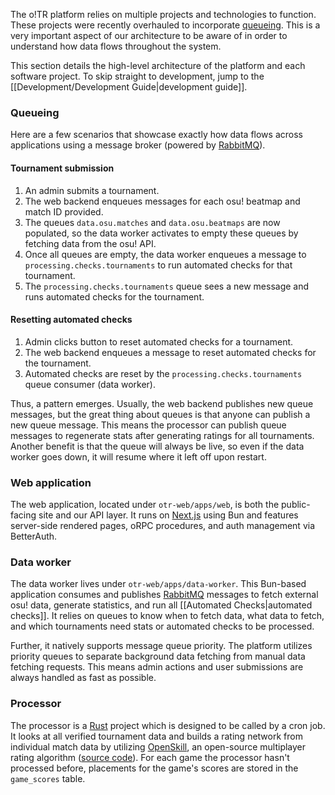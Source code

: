 The o!TR platform relies on multiple projects and technologies to function. These projects were recently overhauled to incorporate [queueing](https://en.wikipedia.org/wiki/Message_queue). This is a very important aspect of our architecture to be aware of in order to understand how data flows throughout the system.

This section details the high-level architecture of the platform and each software project. To skip straight to development, jump to the [[Development/Development Guide|development guide]].

### Queueing

Here are a few scenarios that showcase exactly how data flows across applications using a message broker (powered by [RabbitMQ](https://www.rabbitmq.com/)).

#### Tournament submission

1. An admin submits a tournament.
2. The web backend enqueues messages for each osu! beatmap and match ID provided.
3. The queues `data.osu.matches` and `data.osu.beatmaps` are now populated, so the data worker activates to empty these queues by fetching data from the osu! API.
4. Once all queues are empty, the data worker enqueues a message to `processing.checks.tournaments` to run automated checks for that tournament.
5. The `processing.checks.tournaments` queue sees a new message and runs automated checks for the tournament.

#### Resetting automated checks

1. Admin clicks button to reset automated checks for a tournament.
2. The web backend enqueues a message to reset automated checks for the tournament.
3. Automated checks are reset by the `processing.checks.tournaments` queue consumer (data worker).

Thus, a pattern emerges. Usually, the web backend publishes new queue messages, but the great thing about queues is that anyone can publish a new queue message. This means the processor can publish queue messages to regenerate stats after generating ratings for all tournaments. Another benefit is that the queue will always be live, so even if the data worker goes down, it will resume where it left off upon restart.

### Web application

The web application, located under `otr-web/apps/web`, is both the public-facing site and our API layer. It runs on [Next.js](https://nextjs.org/) using Bun and features server-side rendered pages, oRPC procedures, and auth management via BetterAuth.

### Data worker

The data worker lives under `otr-web/apps/data-worker`. This Bun-based application consumes and publishes [RabbitMQ](https://www.rabbitmq.com/) messages to fetch external osu! data, generate statistics, and run all [[Automated Checks|automated checks]]. It relies on queues to know when to fetch data, what data to fetch, and which tournaments need stats or automated checks to be processed.

Further, it natively supports message queue priority. The platform utilizes priority queues to separate background data fetching from manual data fetching requests. This means admin actions and user submissions are always handled as fast as possible.

### Processor

The processor is a [Rust](https://www.rust-lang.org/) project which is designed to be called by a cron job. It looks at all verified tournament data and builds a rating network from individual match data by utilizing [OpenSkill](https://jmlr.csail.mit.edu/papers/volume12/weng11a/weng11a.pdf), an open-source multiplayer rating algorithm ([source code](https://crates.io/crates/openskill)). For each game the processor hasn't processed before, placements for the game's scores are stored in the `game_scores` table.
